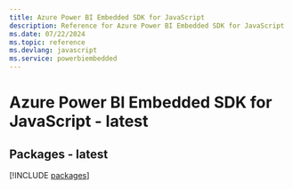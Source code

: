 ```yaml
---
title: Azure Power BI Embedded SDK for JavaScript
description: Reference for Azure Power BI Embedded SDK for JavaScript
ms.date: 07/22/2024
ms.topic: reference
ms.devlang: javascript
ms.service: powerbiembedded
---
```

# Azure Power BI Embedded SDK for JavaScript - latest
## Packages - latest
[!INCLUDE [packages](power-bi-embedded-index.md)]